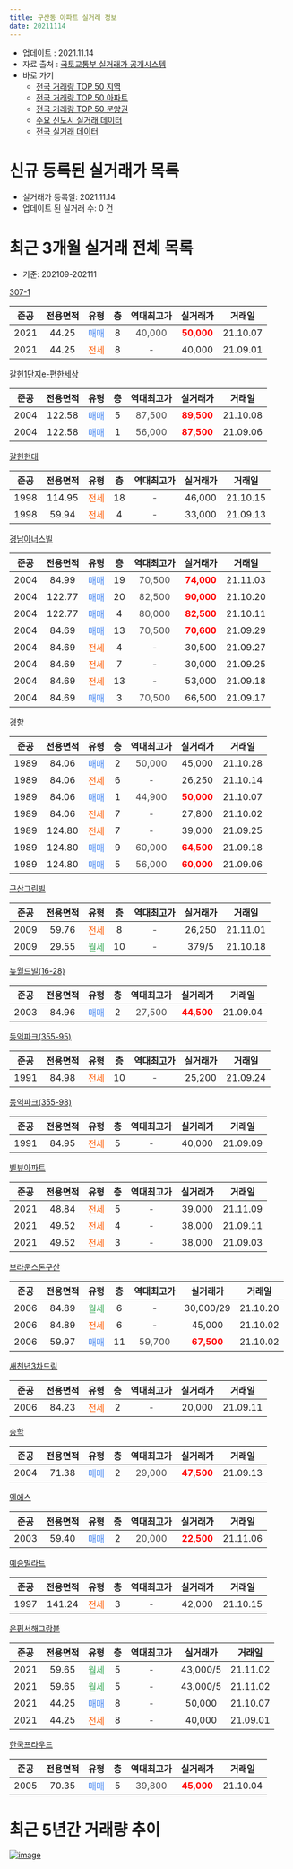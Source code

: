 ```yaml
---
title: 구산동 아파트 실거래 정보
date: 20211114
---
```


* 업데이트 : 2021.11.14
* 자료 출처 : [국토교통부 실거래가 공개시스템](http://rt.molit.go.kr)
* 바로 가기
    * [전국 거래량 TOP 50 지역](https://apt-info.github.io/apt-trade-info/tr)
    * [전국 거래량 TOP 50 아파트](https://apt-info.github.io/apt-trade-info/ta)
    * [전국 거래량 TOP 50 분양권](https://apt-info.github.io/apt-trade-info/tb)
    * [주요 신도시 실거래 데이터](https://apt-info.github.io/apt-trade-info/newtown)
    * [전국 실거래 데이터](https://apt-info.github.io/apt-trade-info/all)



<script async src="https://pagead2.googlesyndication.com/pagead/js/adsbygoogle.js"></script>
<!-- 기본광고 -->
<ins class="adsbygoogle"
     style="display:block"
     data-ad-client="ca-pub-1142216861245946"
     data-ad-slot="4805727019"
     data-ad-format="auto"
     data-full-width-responsive="true"></ins>
<script>
     (adsbygoogle = window.adsbygoogle || []).push({});
</script>


# 신규 등록된 실거래가 목록

* 실거래가 등록일: 2021.11.14
* 업데이트 된 실거래 수: 0 건




<script async src="https://pagead2.googlesyndication.com/pagead/js/adsbygoogle.js"></script>
<!-- 기본광고 -->
<ins class="adsbygoogle"
     style="display:block"
     data-ad-client="ca-pub-1142216861245946"
     data-ad-slot="4805727019"
     data-ad-format="auto"
     data-full-width-responsive="true"></ins>
<script>
     (adsbygoogle = window.adsbygoogle || []).push({});
</script>


# 최근 3개월 실거래 전체 목록
* 기준: 202109-202111


[307-1](https://search.naver.com/search.naver?query=307-1)

|준공|전용면적|유형|층|역대최고가|실거래가|거래일|
|:---:|:---:|:---:|:---:|:---:|:---:|:---:|
|2021|44.25|<span style="color:#4285F3">매매</span>|8|<span style="color:#444444">40,000</span>|<b><span style="color:#FF0000">50,000</span></b>|21.10.07|
|2021|44.25|<span style="color:#FF5A00">전세</span>|8|<span style="color:#444444">-</span>|40,000|21.09.01|

[갈현1단지e-편한세상](https://search.naver.com/search.naver?query=%EA%B0%88%ED%98%841%EB%8B%A8%EC%A7%80e-%ED%8E%B8%ED%95%9C%EC%84%B8%EC%83%81)

|준공|전용면적|유형|층|역대최고가|실거래가|거래일|
|:---:|:---:|:---:|:---:|:---:|:---:|:---:|
|2004|122.58|<span style="color:#4285F3">매매</span>|5|<span style="color:#444444">87,500</span>|<b><span style="color:#FF0000">89,500</span></b>|21.10.08|
|2004|122.58|<span style="color:#4285F3">매매</span>|1|<span style="color:#444444">56,000</span>|<b><span style="color:#FF0000">87,500</span></b>|21.09.06|

[갈현현대](https://search.naver.com/search.naver?query=%EA%B0%88%ED%98%84%ED%98%84%EB%8C%80)

|준공|전용면적|유형|층|역대최고가|실거래가|거래일|
|:---:|:---:|:---:|:---:|:---:|:---:|:---:|
|1998|114.95|<span style="color:#FF5A00">전세</span>|18|<span style="color:#444444">-</span>|46,000|21.10.15|
|1998|59.94|<span style="color:#FF5A00">전세</span>|4|<span style="color:#444444">-</span>|33,000|21.09.13|

[경남아너스빌](https://search.naver.com/search.naver?query=%EA%B2%BD%EB%82%A8%EC%95%84%EB%84%88%EC%8A%A4%EB%B9%8C)

|준공|전용면적|유형|층|역대최고가|실거래가|거래일|
|:---:|:---:|:---:|:---:|:---:|:---:|:---:|
|2004|84.99|<span style="color:#4285F3">매매</span>|19|<span style="color:#444444">70,500</span>|<b><span style="color:#FF0000">74,000</span></b>|21.11.03|
|2004|122.77|<span style="color:#4285F3">매매</span>|20|<span style="color:#444444">82,500</span>|<b><span style="color:#FF0000">90,000</span></b>|21.10.20|
|2004|122.77|<span style="color:#4285F3">매매</span>|4|<span style="color:#444444">80,000</span>|<b><span style="color:#FF0000">82,500</span></b>|21.10.11|
|2004|84.69|<span style="color:#4285F3">매매</span>|13|<span style="color:#444444">70,500</span>|<b><span style="color:#FF0000">70,600</span></b>|21.09.29|
|2004|84.69|<span style="color:#FF5A00">전세</span>|4|<span style="color:#444444">-</span>|30,500|21.09.27|
|2004|84.69|<span style="color:#FF5A00">전세</span>|7|<span style="color:#444444">-</span>|30,000|21.09.25|
|2004|84.69|<span style="color:#FF5A00">전세</span>|13|<span style="color:#444444">-</span>|53,000|21.09.18|
|2004|84.69|<span style="color:#4285F3">매매</span>|3|<span style="color:#444444">70,500</span>|66,500|21.09.17|

[경향](https://search.naver.com/search.naver?query=%EA%B2%BD%ED%96%A5)

|준공|전용면적|유형|층|역대최고가|실거래가|거래일|
|:---:|:---:|:---:|:---:|:---:|:---:|:---:|
|1989|84.06|<span style="color:#4285F3">매매</span>|2|<span style="color:#444444">50,000</span>|45,000|21.10.28|
|1989|84.06|<span style="color:#FF5A00">전세</span>|6|<span style="color:#444444">-</span>|26,250|21.10.14|
|1989|84.06|<span style="color:#4285F3">매매</span>|1|<span style="color:#444444">44,900</span>|<b><span style="color:#FF0000">50,000</span></b>|21.10.07|
|1989|84.06|<span style="color:#FF5A00">전세</span>|7|<span style="color:#444444">-</span>|27,800|21.10.02|
|1989|124.80|<span style="color:#FF5A00">전세</span>|7|<span style="color:#444444">-</span>|39,000|21.09.25|
|1989|124.80|<span style="color:#4285F3">매매</span>|9|<span style="color:#444444">60,000</span>|<b><span style="color:#FF0000">64,500</span></b>|21.09.18|
|1989|124.80|<span style="color:#4285F3">매매</span>|5|<span style="color:#444444">56,000</span>|<b><span style="color:#FF0000">60,000</span></b>|21.09.06|

[구산그린빌](https://search.naver.com/search.naver?query=%EA%B5%AC%EC%82%B0%EA%B7%B8%EB%A6%B0%EB%B9%8C)

|준공|전용면적|유형|층|역대최고가|실거래가|거래일|
|:---:|:---:|:---:|:---:|:---:|:---:|:---:|
|2009|59.76|<span style="color:#FF5A00">전세</span>|8|<span style="color:#444444">-</span>|26,250|21.11.01|
|2009|29.55|<span style="color:#34A853">월세</span>|10|<span style="color:#444444">-</span>|379/5|21.10.18|

[뉴월드빌(16-28)](https://search.naver.com/search.naver?query=%EB%89%B4%EC%9B%94%EB%93%9C%EB%B9%8C%2816-28%29)

|준공|전용면적|유형|층|역대최고가|실거래가|거래일|
|:---:|:---:|:---:|:---:|:---:|:---:|:---:|
|2003|84.96|<span style="color:#4285F3">매매</span>|2|<span style="color:#444444">27,500</span>|<b><span style="color:#FF0000">44,500</span></b>|21.09.04|

[동익파크(355-95)](https://search.naver.com/search.naver?query=%EB%8F%99%EC%9D%B5%ED%8C%8C%ED%81%AC%28355-95%29)

|준공|전용면적|유형|층|역대최고가|실거래가|거래일|
|:---:|:---:|:---:|:---:|:---:|:---:|:---:|
|1991|84.98|<span style="color:#FF5A00">전세</span>|10|<span style="color:#444444">-</span>|25,200|21.09.24|

[동익파크(355-98)](https://search.naver.com/search.naver?query=%EB%8F%99%EC%9D%B5%ED%8C%8C%ED%81%AC%28355-98%29)

|준공|전용면적|유형|층|역대최고가|실거래가|거래일|
|:---:|:---:|:---:|:---:|:---:|:---:|:---:|
|1991|84.95|<span style="color:#FF5A00">전세</span>|5|<span style="color:#444444">-</span>|40,000|21.09.09|

[벨뷰아파트](https://search.naver.com/search.naver?query=%EB%B2%A8%EB%B7%B0%EC%95%84%ED%8C%8C%ED%8A%B8)

|준공|전용면적|유형|층|역대최고가|실거래가|거래일|
|:---:|:---:|:---:|:---:|:---:|:---:|:---:|
|2021|48.84|<span style="color:#FF5A00">전세</span>|5|<span style="color:#444444">-</span>|39,000|21.11.09|
|2021|49.52|<span style="color:#FF5A00">전세</span>|4|<span style="color:#444444">-</span>|38,000|21.09.11|
|2021|49.52|<span style="color:#FF5A00">전세</span>|3|<span style="color:#444444">-</span>|38,000|21.09.03|

[브라운스톤구산](https://search.naver.com/search.naver?query=%EB%B8%8C%EB%9D%BC%EC%9A%B4%EC%8A%A4%ED%86%A4%EA%B5%AC%EC%82%B0)

|준공|전용면적|유형|층|역대최고가|실거래가|거래일|
|:---:|:---:|:---:|:---:|:---:|:---:|:---:|
|2006|84.89|<span style="color:#34A853">월세</span>|6|<span style="color:#444444">-</span>|30,000/29|21.10.20|
|2006|84.89|<span style="color:#FF5A00">전세</span>|6|<span style="color:#444444">-</span>|45,000|21.10.02|
|2006|59.97|<span style="color:#4285F3">매매</span>|11|<span style="color:#444444">59,700</span>|<b><span style="color:#FF0000">67,500</span></b>|21.10.02|

[새천년3차드림](https://search.naver.com/search.naver?query=%EC%83%88%EC%B2%9C%EB%85%843%EC%B0%A8%EB%93%9C%EB%A6%BC)

|준공|전용면적|유형|층|역대최고가|실거래가|거래일|
|:---:|:---:|:---:|:---:|:---:|:---:|:---:|
|2006|84.23|<span style="color:#FF5A00">전세</span>|2|<span style="color:#444444">-</span>|20,000|21.09.11|

[송학](https://search.naver.com/search.naver?query=%EC%86%A1%ED%95%99)

|준공|전용면적|유형|층|역대최고가|실거래가|거래일|
|:---:|:---:|:---:|:---:|:---:|:---:|:---:|
|2004|71.38|<span style="color:#4285F3">매매</span>|2|<span style="color:#444444">29,000</span>|<b><span style="color:#FF0000">47,500</span></b>|21.09.13|

[엔에스](https://search.naver.com/search.naver?query=%EC%97%94%EC%97%90%EC%8A%A4)

|준공|전용면적|유형|층|역대최고가|실거래가|거래일|
|:---:|:---:|:---:|:---:|:---:|:---:|:---:|
|2003|59.40|<span style="color:#4285F3">매매</span>|2|<span style="color:#444444">20,000</span>|<b><span style="color:#FF0000">22,500</span></b>|21.11.06|

[예승빌라트](https://search.naver.com/search.naver?query=%EC%98%88%EC%8A%B9%EB%B9%8C%EB%9D%BC%ED%8A%B8)

|준공|전용면적|유형|층|역대최고가|실거래가|거래일|
|:---:|:---:|:---:|:---:|:---:|:---:|:---:|
|1997|141.24|<span style="color:#FF5A00">전세</span>|3|<span style="color:#444444">-</span>|42,000|21.10.15|

[은평서해그랑블](https://search.naver.com/search.naver?query=%EC%9D%80%ED%8F%89%EC%84%9C%ED%95%B4%EA%B7%B8%EB%9E%91%EB%B8%94)

|준공|전용면적|유형|층|역대최고가|실거래가|거래일|
|:---:|:---:|:---:|:---:|:---:|:---:|:---:|
|2021|59.65|<span style="color:#34A853">월세</span>|5|<span style="color:#444444">-</span>|43,000/5|21.11.02|
|2021|59.65|<span style="color:#34A853">월세</span>|5|<span style="color:#444444">-</span>|43,000/5|21.11.02|
|2021|44.25|<span style="color:#4285F3">매매</span>|8|<span style="color:#444444">-</span>|50,000|21.10.07|
|2021|44.25|<span style="color:#FF5A00">전세</span>|8|<span style="color:#444444">-</span>|40,000|21.09.01|

[한국프라우드](https://search.naver.com/search.naver?query=%ED%95%9C%EA%B5%AD%ED%94%84%EB%9D%BC%EC%9A%B0%EB%93%9C)

|준공|전용면적|유형|층|역대최고가|실거래가|거래일|
|:---:|:---:|:---:|:---:|:---:|:---:|:---:|
|2005|70.35|<span style="color:#4285F3">매매</span>|5|<span style="color:#444444">39,800</span>|<b><span style="color:#FF0000">45,000</span></b>|21.10.04|



<script async src="https://pagead2.googlesyndication.com/pagead/js/adsbygoogle.js"></script>
<!-- 기본광고 -->
<ins class="adsbygoogle"
     style="display:block"
     data-ad-client="ca-pub-1142216861245946"
     data-ad-slot="4805727019"
     data-ad-format="auto"
     data-full-width-responsive="true"></ins>
<script>
     (adsbygoogle = window.adsbygoogle || []).push({});
</script>


# 최근 5년간 거래량 추이


<div style="width:100%;">
    <canvas id="deal_progress" height="200"></canvas>
</div>

<script>
new Chart(document.getElementById("deal_progress"), {
    type: 'line',
    data: {
        labels: ['16.01','16.02','16.03','16.04','16.05','16.06','16.07','16.08','16.09','16.10','16.11','16.12','17.01','17.02','17.03','17.04','17.05','17.06','17.07','17.08','17.09','17.10','17.11','17.12','18.01','18.02','18.03','18.04','18.05','18.06','18.07','18.08','18.09','18.10','18.11','18.12','19.01','19.02','19.03','19.04','19.05','19.06','19.07','19.08','19.09','19.10','19.11','19.12','20.01','20.02','20.03','20.04','20.05','20.06','20.07','20.08','20.09','20.10','20.11','20.12','21.01','21.02','21.03','21.04','21.05','21.06','21.07','21.08','21.09','21.10','21.11'],
        datasets: [{
            label: '매매/분양권',
            data: [15,12,19,11,23,22,27,16,19,24,9,7,3,4,23,11,19,14,20,13,17,8,11,9,8,9,20,10,10,10,8,25,26,20,3,7,5,10,7,13,5,11,12,9,14,7,13,11,11,18,14,15,15,20,29,13,10,10,3,12,10,5,8,11,9,12,11,9,7,9,2],
            borderColor: "rgba(66, 133, 243, 1)",
            backgroundColor: "rgba(66, 133, 243, 0.05)",
            borderWidth: 1,
            pointRadius: 0,
            fill: false,
            lineTension: 0
        },{
            label: '전/월세',
            data: [7,4,9,12,7,9,12,8,7,10,8,7,9,13,4,8,7,9,9,5,8,7,4,9,8,6,7,14,8,7,4,8,9,16,8,8,9,13,10,9,7,3,8,10,7,7,8,5,11,10,8,9,10,8,13,9,10,5,9,3,7,8,12,11,12,20,14,16,12,7,4],
            borderColor: "rgba(255, 90, 0, 1)",
            backgroundColor: "rgba(255, 90, 0, 0.05)",
            borderWidth: 1,
            pointRadius: 0,
            fill: false,
            lineTension: 0
        },{
            label: '합계',
            data: [22,16,28,23,30,31,39,24,26,34,17,14,12,17,27,19,26,23,29,18,25,15,15,18,16,15,27,24,18,17,12,33,35,36,11,15,14,23,17,22,12,14,20,19,21,14,21,16,22,28,22,24,25,28,42,22,20,15,12,15,17,13,20,22,21,32,25,25,19,16,6],
            borderColor: "rgba(0, 0, 0, 1)",
            backgroundColor: "rgba(0, 0, 0, 0.03)",
            borderWidth: 0.1,
            pointRadius: 0,
            fill: true,
            lineTension: 0
        }
        ]
    },
    options: {
        responsive: true,
        title: {
            display: false
        },
        tooltips: {
            mode: 'index',
            intersect: false
        },
        hover: {
            mode: 'nearest',
            intersect: true
        },
        scales: {
            xAxes: [{
                display: true,
                scaleLabel: {
                    display: true,
                    labelString: '년/월'
                }
            }],
            yAxes: [{
                display: true,
                ticks: {
                    suggestedMin: 0,
                },
                scaleLabel: {
                    display: true,
                    labelString: '실거래 수'
                }
            }]
        }
    }
});

</script>


[![image](https://apt-info.github.io/images/2020-01-03-apt-trade-info/1024x500.png)](https://play.google.com/store/apps/details?id=com.aptinfo.apttradeinfo)

